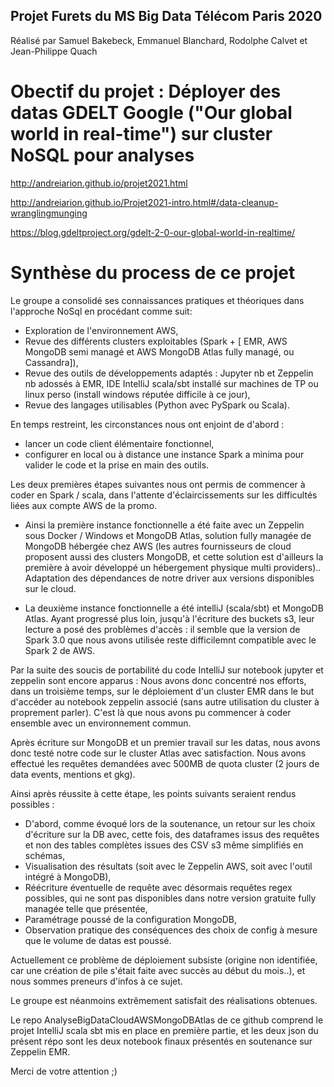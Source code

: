 ## Projet Furets du MS Big Data Télécom Paris 2020

Réalisé par Samuel Bakebeck, Emmanuel Blanchard, Rodolphe Calvet et Jean-Philippe Quach


# Obectif du projet : Déployer des datas GDELT Google ("Our global world in real-time") sur cluster NoSQL pour analyses

http://andreiarion.github.io/projet2021.html

http://andreiarion.github.io/Projet2021-intro.html#/data-cleanup-wranglingmunging

https://blog.gdeltproject.org/gdelt-2-0-our-global-world-in-realtime/

# Synthèse du process de ce projet

Le groupe a consolidé ses connaissances pratiques et théoriques dans l'approche NoSql en procédant comme suit:
- Exploration de l'environnement AWS,
- Revue des différents clusters exploitables (Spark + [ EMR, AWS MongoDB semi managé et AWS MongoDB Atlas fully managé, ou Cassandra]),
- Revue des outils de développements adaptés : Jupyter nb et Zeppelin nb adossés à EMR, IDE IntelliJ scala/sbt installé sur machines de TP ou linux perso (install windows réputée difficile à ce jour),
- Revue des langages utilisables (Python avec PySpark ou Scala).

En temps restreint, les circonstances nous ont enjoint de d'abord :
- lancer un code client élémentaire fonctionnel,
- configurer en local ou à distance une instance Spark a minima pour valider le code et la prise en main des outils.

Les deux premières étapes suivantes nous ont permis de commencer à coder en Spark / scala, dans l'attente d'éclaircissements sur les difficultés liées aux compte AWS de la promo.

- Ainsi la première instance fonctionnelle a été faite avec un Zeppelin sous Docker / Windows et MongoDB Atlas, solution fully managée de MongoDB hébergée chez AWS (les autres fournisseurs de cloud proposent aussi des clusters MongoDB, et cette solution est d'ailleurs la première à avoir développé un hébergement physique multi providers).. Adaptation des dépendances de notre driver aux versions disponibles sur le cloud.

- La deuxième instance fonctionnelle a été intelliJ (scala/sbt) et MongoDB Atlas. Ayant progressé plus loin, jusqu'à l'écriture des buckets s3, leur lecture a posé des problèmes d'accès : il semble que la version de Spark 3.0 que nous avons utilisée reste difficilemnt compatible avec le Spark 2 de AWS.

Par la suite des soucis de portabilité du code IntelliJ sur notebook jupyter et zeppelin sont encore apparus : Nous avons donc concentré nos efforts, dans un troisième temps, sur le déploiement d'un cluster EMR dans le but d'accéder au notebook zeppelin associé (sans autre utilisation du cluster à proprement parler).
C'est là que nous avons pu commencer à coder ensemble avec un environnement commun.

Après écriture sur MongoDB et un premier travail sur les datas, nous avons donc testé notre code sur le cluster Atlas avec satisfaction.
Nous avons effectué les requêtes demandées avec 500MB de quota cluster (2 jours de data events, mentions et gkg).

Ainsi après réussite à cette étape, les points suivants seraient rendus possibles : 
- D'abord, comme évoqué lors de la soutenance, un retour sur les choix d'écriture sur la DB avec, cette fois, des dataframes issus des requêtes et non des tables complètes issues des CSV s3 même simplifiés en schémas,
- Visualisation des résultats (soit avec le Zeppelin AWS, soit avec l'outil intégré à MongoDB),
- Réécriture éventuelle de requête avec désormais requêtes regex possibles, qui ne sont pas disponibles dans notre version gratuite fully managée telle que présentée,
- Paramétrage poussé de la configuration MongoDB,
- Observation pratique des conséquences des choix de config à mesure que le volume de datas est poussé.

Actuellement ce problème de déploiement subsiste (origine non identifiée, car une création de pile s'était faite avec succès au début du mois..), et nous sommes preneurs d'infos à ce sujet.

Le groupe est néanmoins extrêmement satisfait des réalisations obtenues.

Le repo AnalyseBigDataCloudAWSMongoDBAtlas de ce github comprend le projet IntelliJ scala sbt mis en place en première partie, et les deux json du présent répo sont les deux notebook finaux présentés en soutenance sur Zeppelin EMR.

Merci de votre attention ;)

